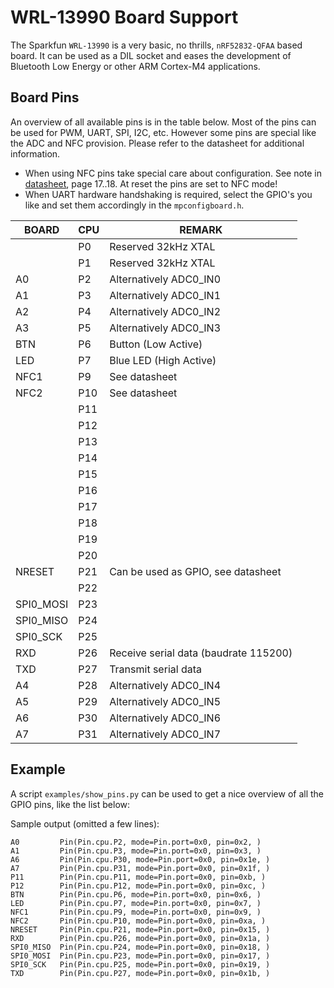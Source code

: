 # WRL-13990 Board Support

The Sparkfun `WRL-13990` is a very basic, no thrills, `nRF52832-QFAA` based board. It can be used as a DIL socket and eases the development of Bluetooth Low Energy or other ARM Cortex-M4 applications.

## Board Pins
An overview of all available pins is in the table below. Most of the pins can be used for PWM, UART, SPI, I2C, etc. However some pins are special like the ADC and NFC provision. Please refer to the datasheet for additional information.

- When using NFC pins take special care about configuration. See note in [datasheet](http://infocenter.nordicsemi.com/pdf/nRF52832_PS_v1.4.pdf), page 17..18. At reset the pins are set to NFC mode!
- When UART hardware handshaking is required, select the GPIO's you like and set them accordingly in the `mpconfigboard.h`.


BOARD | CPU | REMARK
---|---|---
    |P0 | Reserved 32kHz XTAL
    |P1 | Reserved 32kHz XTAL
A0  |P2 | Alternatively ADC0_IN0
A1  |P3 | Alternatively ADC0_IN1
A2  |P4 | Alternatively ADC0_IN2
A3  |P5 | Alternatively ADC0_IN3
BTN |P6 | Button (Low Active)
LED |P7 | Blue LED (High Active)
NFC1|P9 | See datasheet
NFC2|P10| See datasheet
    |P11|
    |P12|
    |P13|
    |P14|
    |P15|
    |P16|
    |P17|
    |P18|
    |P19|
    |P20|
NRESET|P21| Can be used as GPIO, see datasheet
    |P22|
SPI0_MOSI|P23|
SPI0_MISO|P24|
SPI0_SCK |P25|
RXD |P26| Receive serial data (baudrate 115200)
TXD |P27| Transmit serial data
A4  |P28| Alternatively ADC0_IN4
A5  |P29| Alternatively ADC0_IN5
A6  |P30| Alternatively ADC0_IN6
A7  |P31| Alternatively ADC0_IN7

## Example
A script `examples/show_pins.py` can be used to get a nice overview of all the GPIO pins, like the list below:  

Sample output (omitted a few lines):

```
A0         Pin(Pin.cpu.P2, mode=Pin.port=0x0, pin=0x2, )
A1         Pin(Pin.cpu.P3, mode=Pin.port=0x0, pin=0x3, )
A6         Pin(Pin.cpu.P30, mode=Pin.port=0x0, pin=0x1e, )
A7         Pin(Pin.cpu.P31, mode=Pin.port=0x0, pin=0x1f, )
P11        Pin(Pin.cpu.P11, mode=Pin.port=0x0, pin=0xb, )
P12        Pin(Pin.cpu.P12, mode=Pin.port=0x0, pin=0xc, )
BTN        Pin(Pin.cpu.P6, mode=Pin.port=0x0, pin=0x6, )
LED        Pin(Pin.cpu.P7, mode=Pin.port=0x0, pin=0x7, )
NFC1       Pin(Pin.cpu.P9, mode=Pin.port=0x0, pin=0x9, )
NFC2       Pin(Pin.cpu.P10, mode=Pin.port=0x0, pin=0xa, )
NRESET     Pin(Pin.cpu.P21, mode=Pin.port=0x0, pin=0x15, )
RXD        Pin(Pin.cpu.P26, mode=Pin.port=0x0, pin=0x1a, )
SPI0_MISO  Pin(Pin.cpu.P24, mode=Pin.port=0x0, pin=0x18, )
SPI0_MOSI  Pin(Pin.cpu.P23, mode=Pin.port=0x0, pin=0x17, )
SPI0_SCK   Pin(Pin.cpu.P25, mode=Pin.port=0x0, pin=0x19, )
TXD        Pin(Pin.cpu.P27, mode=Pin.port=0x0, pin=0x1b, )
```
